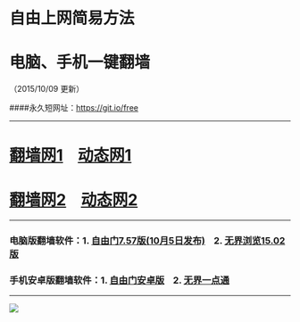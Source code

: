# 自由上网简易方法
# 电脑、手机一键翻墙
（2015/10/09 更新）

####永久短网址：https://git.io/free

***

# <a href="https://dggchoya06912.cloudfront.net/fq01.php?id=1" target="_blank">翻墙网1</a>&nbsp;&nbsp;&nbsp;&nbsp;<a href="https://d3uzd7cb4l12h3.cloudfront.net/dtwdl01.php/1009" target="_blank">动态网1</a>

# <a href="https://dysnhgglc68sg.cloudfront.net/fq01.php?id=2" target="_blank">翻墙网2</a>&nbsp;&nbsp;&nbsp;&nbsp;<a href="https://dysnhgglc68sg.cloudfront.net/dtwdl0.php/1009" target="_blank">动态网2</a>

***

### 电脑版翻墙软件：1. <a href="https://d2b6pqj3d6niba.cloudfront.net/fgget.php?fid=fg757p.zip" target="_blank">自由门7.57版(10月5日发布)</a>&nbsp;&nbsp;&nbsp;&nbsp;2. <a href="https://d2b6pqj3d6niba.cloudfront.net/fgget.php?fid=u1502.zip" target="_blank">无界浏览15.02版</a>

### 手机安卓版翻墙软件：1. <a href="https://d2b6pqj3d6niba.cloudfront.net/fgget.php?fid=fgma32.apk" target="_blank">自由门安卓版</a>&nbsp;&nbsp;&nbsp;&nbsp;2. <a href="https://d2b6pqj3d6niba.cloudfront.net/fgget.php?fid=um3.2.apk" target="_blank">无界一点通</a>

***

<a href="https://github.com/zhen99425/free/blob/master/README.md" target="_blank"><img src="http://d2b6pqj3d6niba.cloudfront.net/pic/yjfq0.png"></a>  
